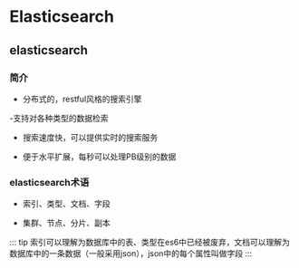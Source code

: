 # Elasticsearch

## elasticsearch

### 简介
- 分布式的，restful风格的搜索引擎

-支持对各种类型的数据检索

- 搜索速度快，可以提供实时的搜索服务

- 便于水平扩展，每秒可以处理PB级别的数据

### elasticsearch术语
- 索引、类型、文档、字段

- 集群、节点、分片、副本

::: tip
索引可以理解为数据库中的表、类型在es6中已经被废弃，文档可以理解为数据库中的一条数据（一般采用json），json中的每个属性叫做字段
:::
